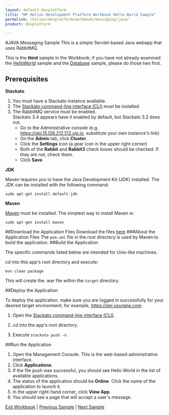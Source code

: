 ```yaml
---
layout: default-devplatform
title: "HP Helion Development Platform Workbook Hello World Sample"
permalink: /helion/devplatform/workbook/messaging/java/
product: devplatform

---
```

#JAVA Messaging Sample
This is a simple Servlet-based Java webapp that uses RabbitMQ. 

This is the **third** sample in the Workbook; if you have not already examined the [HelloWorld](/helion/devplatform/workbook/helloWorld/java/) sample and the [Database](/helion/devplatform/workbook/database/java/) sample, please do those two first.


## Prerequisites
**Stackato**

1. You must have a Stackato instance available. 
2. The  [Stackato command-line interface (CLI)](http://docs.stackato.com/user/client/index.html#client) must be installed. 
3. The RabbitMQ service must be enabled. <br> Stackato 3.4 appears have it enabled by default, but Stackato 3.2 does not. 
	- Go to the Administrative console (e.g. *https://api.15.126.212.172.xip.io*, substitute your own instance's link)
	- On the **Admin** tab, click **Cluster**.
	- Click the **Settings** icon (a gear icon in the upper right corner)
	- Both of the **Rabbit** and **Rabbit3** check boxes should be checked. If they are not, check them.
	- Click **Save**.

**JDK**

Maven requires you to have the Java Development Kit (JDK) installed. The JDK can be installed with the following command:

	sudo apt-get install default-jdk

**Maven**

[Maven](http://maven.apache.org/ "Maven") must be installed. 
The simplest way to install Maven is:

	sudo apt-get install maven 
##Download the Application Files
Download the files [here](https://gitlab.gozer.hpcloud.net/developer-experience/rabbitmq-java)
###About the Application Files
 The `pom.xml` file 
in the root directory is used by Maven to build the application.
##Build the Application

The specific commands listed below are intended for Unix-like machines.

 *cd* into this app's root directory and execute:

	mvn clean package

This will create the .war file within the `target` directory.


##Deploy the Application

To deploy the application, make sure you are logged in successfully for your desired target environment; for example, *https://api.yourapp.com*.

1. Open the  [Stackato command-line interface (CLI)](http://docs.stackato.com/user/client/index.html#client).

2. *cd* into the app's root directory.
3. Execute `stackato push -n` 

##Run the Application

1. Open the Management Console. This is the web-based administrative interface.
2. Click **Applications**.
3. If the file push was successful, you should see Hello World in the list of available applications. 
4. The status of the application should be **Online**. Click the name of the application to launch it. 
5. In the upper right-hand corner, click **View App**.
6. You should see a page that will accept a user's message.


[Exit Workbook](/helion/devplatform/) | [Previous Sample](/helion/workbook/helloworld/java/) | [Next Sample](/helion/workbook/database/java/)